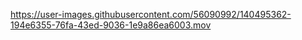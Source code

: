 https://user-images.githubusercontent.com/56090992/140495362-194e6355-76fa-43ed-9036-1e9a86ea6003.mov

